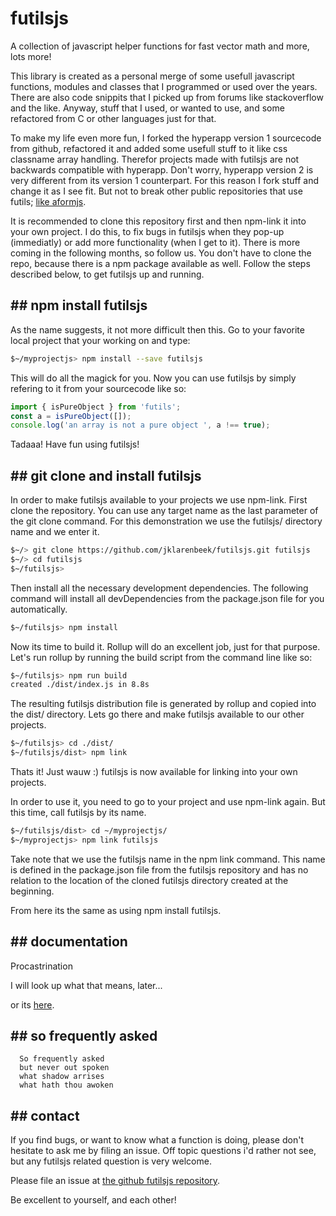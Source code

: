 # futilsjs

A collection of javascript helper functions for fast vector math and more, lots more!

This library is created as a personal merge of some usefull javascript functions, modules and classes that I programmed or used over the years. There are also code snippits that I picked up from forums like stackoverflow and the like. Anyway, stuff that I used, or wanted to use, and some refactored from C or other languages just for that.

To make my life even more fun, I forked the hyperapp version 1 sourcecode from github, refactored it and added some usefull stuff to it like css classname array handling. Therefor projects made with futilsjs are not backwards compatible with hyperapp. Don't worry, hyperapp version 2 is very different from its version 1 counterpart. For this reason I fork stuff and change it as I see fit. But not to break other public repositories that use futils; [like aformjs](https://github.com/jklarenbeek/aformjs).

It is recommended to clone this repository first and then npm-link it into your own project. I do this, to fix bugs in futilsjs when they pop-up (immediatly) or add more functionality (when I get to it). There is more coming in the following months, so follow us. You don't have to clone the repo, because there is a npm package available as well. Follow the steps described below, to get futilsjs up and running.

## ## npm install futilsjs

As the name suggests, it not more difficult then this. Go to your favorite local project that your working on and type:

```sh
$~/myprojectjs> npm install --save futilsjs
```

This will do all the magick for you. Now you can use futilsjs by simply refering to it from your sourcecode like so:

```js
import { isPureObject } from 'futils';
const a = isPureObject([]);
console.log('an array is not a pure object ', a !== true);
```

Tadaaa! Have fun using futilsjs!

## ## git clone and install futilsjs

In order to make futilsjs available to your projects we use npm-link. First clone the repository. You can use any target name as the last parameter of the git clone command. For this demonstration we use the futilsjs/ directory name and we enter it.

```sh
$~/> git clone https://github.com/jklarenbeek/futilsjs.git futilsjs
$~/> cd futilsjs
$~/futilsjs>
```

Then install all the necessary development dependencies. The following command will install all devDependencies from the package.json file for you automatically.

```sh
$~/futilsjs> npm install
```

Now its time to build it. Rollup will do an excellent job, just for that purpose. Let's run rollup by running the build script from the command line like so:

```sh
$~/futilsjs> npm run build
created ./dist/index.js in 8.8s
```

The resulting futilsjs distribution file is generated by rollup and copied into the dist/ directory. Lets go there and make futilsjs available to our other projects.

```sh
$~/futilsjs> cd ./dist/
$~/futilsjs/dist> npm link
```

Thats it! Just wauw :) futilsjs is now available for linking into your own projects.

In order to use it, you need to go to your project and use npm-link again. But this time, call futilsjs by its name.

```sh
$~/futilsjs/dist> cd ~/myprojectjs/
$~/myprojectjs> npm link futilsjs
```

Take note that we use the futilsjs name in the npm link command. This name is defined in the package.json file from the futilsjs repository and has no relation to the location of the cloned futilsjs directory created at the beginning.

From here its the same as using npm install futilsjs.

## ## documentation

Procastrination

I will look up what that means, later...

or its [here](https://github.com/jklarenbeek/futilsjs/wiki).

## ## so frequently asked

```
  So frequently asked
  but never out spoken
  what shadow arrises
  what hath thou awoken
```

## ## contact

If you find bugs, or want to know what a function is doing, please don't hesitate to ask me by filing an issue. Off topic questions i'd rather not see, but any futilsjs related question is very welcome.

Please file an issue at [the github futilsjs repository](https://github.com/jklarenbeek/futilsjs/issues). 

Be excellent to yourself, and each other!
